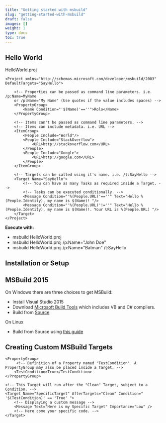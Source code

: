 ```yaml
---
title: "Getting started with msbuild"
slug: "getting-started-with-msbuild"
draft: false
images: []
weight: 1
type: docs
toc: true
---
```


## Hello World
 
HelloWorld.proj  
 
    <Project xmlns="http://schemas.microsoft.com/developer/msbuild/2003" DefaultTargets="SayHello">  

        <!-- Properties can be passed as command line parameters. i.e. /p:Name=MyName 
        or /p:Name="My Name" (Use quotes if the value includes spaces) -->  
        <PropertyGroup>
            <Name Condition="'$(Name)'==''">Rolo</Name>
        </PropertyGroup>  
    
        <!-- Items can't be passed as command line parameters. -->   
        <!-- Items can include metadata. i.e. URL -->  
        <ItemGroup>  
            <People Include="World"/>  
            <People Include="StackOverflow">  
                <URL>http://stackoverflow.com</URL>
            </People>
            <People Include="Google">  
                <URL>http://google.com</URL>  
            </People>  
        </ItemGroup>  
 
        <!-- Targets can be called using it's name. i.e. /t:SayHello -->  
        <Target Name="SayHello">  
            <!-- You can have as many Tasks as required inside a Target. -->  
            <!-- Tasks can be executed conditionally. -->  
            <Message Condition="'%(People.URL)'==''" Text="Hello %(People.Identity), my name is $(Name)! "/>  
            <Message Condition="'%(People.URL)'!=''" Text="Hello %(People.Identity), my name is $(Name)!. Your URL is %(People.URL) "/>  
        </Target>  
    </Project>  
 
**Execute with:**  
  
 - msbuild HelloWorld.proj  
 - msbuild HelloWorld.proj /p:Name="John Doe"   
 - msbuild HelloWorld.proj /p:Name="Batman" /t:SayHello 

## Installation or Setup
## MSBuild 2015
On Windows there are three choices to get MSBuild:  
* Install Visual Studio 2015
* Download [Microsoft Build Tools][1] which includes VB and C# compilers.
* Build from [Source][2]

On Linux 
* Build from Source using [this guide][3]


  [1]: https://www.microsoft.com/en-us/download/details.aspx?id=48159
  [2]: https://github.com/Microsoft/msbuild
  [3]: https://github.com/Microsoft/msbuild/wiki/Building-Testing-and-Debugging-on-.Net-Core-MSBuild

## Creating Custom MSBuild Targets
    <PropertyGroup>
         <!-- Definition of a Property named "TestCondition". A PropertyGroup may also be placed inside a Target. -->
        <TestCondition>True</TestCondition>
    </PropertyGroup>

    <!-- This Target will run after the "Clean" Target, subject to a Condition. -->
    <Target Name="SpecificTarget" AfterTargets="Clean" Condition=" '$(TestCondition)' == 'True' ">
        <!-- Displaying a custom message -->
        <Message Text="Here is my Specific Target" Importance="Low" />
        <!-- Here come your specific code. -->
    </Target>


